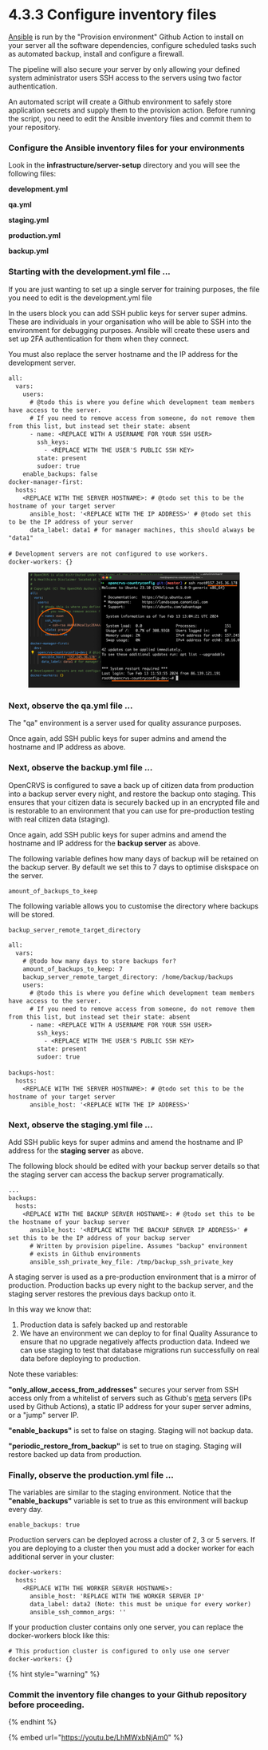 # 4.3.3 Configure inventory files

[Ansible](https://docs.ansible.com/) is run by the "Provision environment" Github Action to install on your server all the software dependencies, configure scheduled tasks such as automated backup, install and configure a firewall. &#x20;

The pipeline will also secure your server by only allowing your defined system administrator users SSH access to the servers using two factor authentication. &#x20;

An automated script will create a Github environment to safely store application secrets and supply them to the provision action.  Before running the script, you need to edit the Ansible inventory files and commit them to your repository.

### Configure the Ansible inventory files for your environments

Look in the **infrastructure/server-setup** directory and you will see the following files:&#x20;

&#x20;**development.yml**

**qa.yml**

**staging.yml**

**production.yml**

**backup.yml**

### Starting with the **development.yml** file ... &#x20;

If you are just wanting to set up a single server for training purposes, the file you need to edit is the development.yml file

In the users block you can add SSH public keys for server super admins.  These are individuals in your organisation who will be able to SSH into the environment for debugging purposes.  Ansible will create these users and set up 2FA authentication for them when they connect.

You must also replace the server hostname and the IP address for the development server.

```
all:
  vars:
    users:
      # @todo this is where you define which development team members have access to the server.
      # If you need to remove access from someone, do not remove them from this list, but instead set their state: absent
      - name: <REPLACE WITH A USERNAME FOR YOUR SSH USER>
        ssh_keys:
          - <REPLACE WITH THE USER'S PUBLIC SSH KEY>
        state: present
        sudoer: true
    enable_backups: false
docker-manager-first:
  hosts:
    <REPLACE WITH THE SERVER HOSTNAME>: # @todo set this to be the hostname of your target server
      ansible_host: '<REPLACE WITH THE IP ADDRESS>' # @todo set this to be the IP address of your server
      data_label: data1 # for manager machines, this should always be "data1"

# Development servers are not configured to use workers.
docker-workers: {}
```

<figure><img src="../../../.gitbook/assets/Screenshot 2024-02-13 at 13.05.00.png" alt=""><figcaption></figcaption></figure>

### Next, observe the **qa.yml** file ...

The "qa" environment is a server used for quality assurance purposes.

Once again,  add SSH public keys for super admins and amend the hostname and IP address as above.

### Next, observe the **backup.yml** file ...&#x20;

OpenCRVS is configured to save a back up of citizen data from production into a backup server every night, and restore the backup onto staging.  This ensures that your citizen data is securely backed up in an encrypted file and is restorable to an environment that you can use for pre-production testing with real citizen data (staging).

Once again,  add SSH public keys for super admins and amend the hostname and IP address for the **backup server** as above.

The following variable defines how many days of backup will be retained on the backup server.  By default we set this to 7 days to optimise diskspace on the server.

```
amount_of_backups_to_keep
```

The following variable allows you to customise the directory where backups will be stored.

```
backup_server_remote_target_directory
```

```
all:
  vars:
    # @todo how many days to store backups for?
    amount_of_backups_to_keep: 7
    backup_server_remote_target_directory: /home/backup/backups
    users:
      # @todo this is where you define which development team members have access to the server.
      # If you need to remove access from someone, do not remove them from this list, but instead set their state: absent
      - name: <REPLACE WITH A USERNAME FOR YOUR SSH USER>
        ssh_keys:
          - <REPLACE WITH THE USER'S PUBLIC SSH KEY>
        state: present
        sudoer: true

backups-host:
  hosts:
    <REPLACE WITH THE SERVER HOSTNAME>: # @todo set this to be the hostname of your target server
      ansible_host: '<REPLACE WITH THE IP ADDRESS>'
```

### Next, observe the **staging.yml** file ...&#x20;

Add SSH public keys for super admins and amend the hostname and IP address for the **staging server** as above.

The following block should be edited with your backup server details so that the staging server can access the backup server programatically.

```
...
backups:
  hosts:
    <REPLACE WITH THE BACKUP SERVER HOSTNAME>: # @todo set this to be the hostname of your backup server
      ansible_host: '<REPLACE WITH THE BACKUP SERVER IP ADDRESS>' # set this to be the IP address of your backup server
      # Written by provision pipeline. Assumes "backup" environment
      # exists in Github environments
      ansible_ssh_private_key_file: /tmp/backup_ssh_private_key
```

A staging server is used as a pre-production environment that is a mirror of production.  Production backs up every night to the backup server, and the staging server restores the previous days backup onto it. &#x20;

In this way we know that:

1. Production data is safely backed up and restorable
2. We have an environment we can deploy to for final Quality Assurance to ensure that no upgrade negatively affects production data.  Indeed we can use staging to test that database migrations run successfully on real data before deploying to production.

Note these variables:

**"only\_allow\_access\_from\_addresses"** secures your server from SSH access only from a whitelist of servers such as Github's [meta](https://api.github.com/meta) servers (IPs used by Github Actions), a static IP address for your super server admins, or a "jump" server IP.

**"enable\_backups"** is set to false on staging.  Staging will not backup data.

**"periodic\_restore\_from\_backup"** is set to true on staging.  Staging will restore backed up data from production.

### Finally, observe the production.yml file ...

The variables are similar to the staging environment.  Notice that the **"enable\_backups"** variable is set to true as this environment will backup every day.

```
enable_backups: true
```

Production servers can be deployed across a cluster of 2, 3 or 5 servers.  If you are deploying to a cluster then you must add a docker worker for each additional server in your cluster:

```
docker-workers:
  hosts:
    <REPLACE WITH THE WORKER SERVER HOSTNAME>:
      ansible_host: 'REPLACE WITH THE WORKER SERVER IP'
      data_label: data2 (Note: this must be unique for every worker)
      ansible_ssh_common_args: ''
```

If your production cluster contains only one server, you can replace the docker-workers block like this:

```
# This production cluster is configured to only use one server
docker-workers: {}
```

{% hint style="warning" %}
### Commit the inventory file changes to your Github repository before proceeding.
{% endhint %}

{% embed url="https://youtu.be/LhMWxbNjAm0" %}

